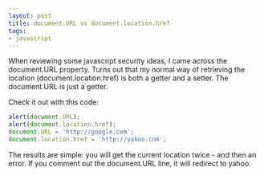 ```yaml
---
layout: post
title: document.URL vs document.location.href
tags:
- javascript
---
```


When reviewing some javascript security ideas, I came across the document.URL property.  Turns out that my normal way of retrieving the location (document.location.href) is both a getter and a setter.  The document.URL is just a getter.

Check it out with this code:

```javascript
alert(document.URL);
alert(document.location.href);
document.URL = 'http://google.com';
document.location.href = 'http://yahoo.com';
```

The results are simple: you will get the current location twice - and then an error.  If you comment out the document.URL line, it will redirect to yahoo.

